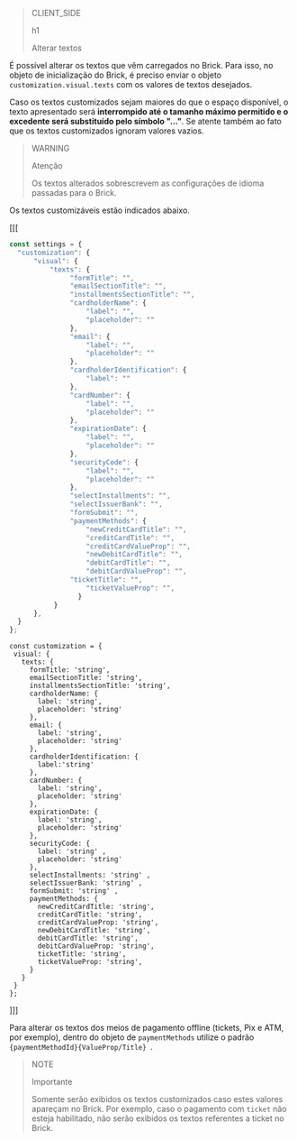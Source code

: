 > CLIENT_SIDE
>
> h1
>
> Alterar textos

É possível alterar os textos que vêm carregados no Brick. Para isso, no objeto de inicialização do Brick, é preciso enviar o objeto `customization.visual.texts` com os valores de textos desejados.

Caso os textos customizados sejam maiores do que o espaço disponível, o texto apresentado será **interrompido até o tamanho máximo permitido e o excedente será substituído pelo símbolo "..."**. Se atente também ao fato que os textos customizados ignoram valores vazios.

> WARNING
>
> Atenção
>
> Os textos alterados sobrescrevem as configurações de idioma passadas para o Brick. 

Os textos customizáveis estão indicados abaixo.

[[[
```Javascript
const settings = {
  "customization": {
      "visual": {
          "texts": {
               "formTitle": "",
               "emailSectionTitle": "",
               "installmentsSectionTitle": "",
               "cardholderName": {
                   "label": "",
                   "placeholder": ""
               },
               "email": {
                   "label": "",
                   "placeholder": ""
               },
               "cardholderIdentification": {
                   "label": ""
               },
               "cardNumber": {
                   "label": "",
                   "placeholder": ""
               },
               "expirationDate": {
                   "label": "",
                   "placeholder": ""
               },
               "securityCode": {
                   "label": "",
                   "placeholder": ""
               },
               "selectInstallments": "",
               "selectIssuerBank": "",
               "formSubmit": "",
               "paymentMethods": {
                   "newCreditCardTitle": "",
                   "creditCardTitle": "",
                   "creditCardValueProp": "",
                   "newDebitCardTitle": "",
                   "debitCardTitle": "",
                   "debitCardValueProp": "",
               "ticketTitle": "",
                   "ticketValueProp": "",
                 }
           }
      },
  }
};
```
```react-jsx
const customization = {
 visual: {
   texts: {
     formTitle: 'string',
     emailSectionTitle: 'string',
     installmentsSectionTitle: 'string',
     cardholderName: {
       label: 'string',
       placeholder: 'string'
     },
     email: {
       label: 'string',
       placeholder: 'string'
     },
     cardholderIdentification: {
       label:'string'
     },
     cardNumber: {
       label: 'string',
       placeholder: 'string'
     },
     expirationDate: {
       label: 'string',
       placeholder: 'string'
     },
     securityCode: {
       label: 'string' ,
       placeholder: 'string'
     },
     selectInstallments: 'string' ,
     selectIssuerBank: 'string' ,
     formSubmit: 'string' ,    
     paymentMethods: {
       newCreditCardTitle: 'string',
       creditCardTitle: 'string',
       creditCardValueProp: 'string',
       newDebitCardTitle: 'string',
       debitCardTitle: 'string',
       debitCardValueProp: 'string',
	   ticketTitle: 'string',
       ticketValueProp: 'string',
     }
   }
 }
};
```
]]]

Para alterar os textos dos meios de pagamento offline (tickets, Pix e ATM, por exemplo), dentro do objeto de `paymentMethods` utilize o padrão `{paymentMethodId}{ValueProp/Title} `.

> NOTE
>
> Importante
>
> Somente serão exibidos os textos customizados caso estes valores apareçam no Brick. Por exemplo, caso o pagamento com `ticket` não esteja habilitado, não serão exibidos os textos referentes a ticket no Brick.